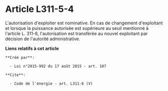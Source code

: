 # Article L311-5-4

L'autorisation d'exploiter est nominative. En cas de changement d'exploitant et lorsque la puissance autorisée est supérieure
au seuil mentionné à l'article L. 311-6, l'autorisation est transférée au nouvel exploitant par décision de l'autorité
administrative.

**Liens relatifs à cet article**

	**Créé par**:

	  - Loi n°2015-992 du 17 août 2015 - art. 187

	**Cite**:

	  - Code de l'énergie - art. L311-6 (V)
